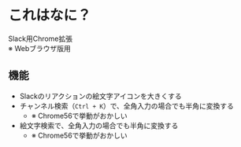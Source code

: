 # これはなに？
Slack用Chrome拡張  
※ Webブラウザ版用

## 機能
* Slackのリアクションの絵文字アイコンを大きくする
* チャンネル検索（`Ctrl + K`）で、全角入力の場合でも半角に変換する
  * ※ Chrome56で挙動がおかしい
* 絵文字検索で、全角入力の場合でも半角に変換する
  * ※ Chrome56で挙動がおかしい
